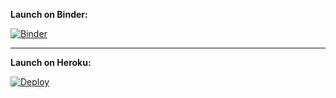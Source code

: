 **Launch on Binder:**

[![Binder](https://mybinder.org/badge_logo.svg)](https://mybinder.org/v2/gh/marconardon/data-science/master)

---

**Launch on Heroku:**

[![Deploy](https://www.herokucdn.com/deploy/button.svg)](https://infinity23-covid.herokuapp.com/)
